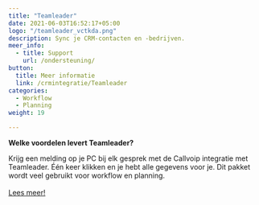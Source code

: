 ```yaml
---
title: "Teamleader"
date: 2021-06-03T16:52:17+05:00
logo: "/teamleader_vctkda.png"
description: Sync je CRM-contacten en -bedrijven.
meer_info:
  - title: Support
    url: /ondersteuning/
button:
  title: Meer informatie
  link: /crmintegratie/Teamleader
categories:
  - Workflow
  - Planning
weight: 19

---
```


**Welke voordelen levert Teamleader?**

Krijg een melding op je PC bij elk gesprek met de Callvoip integratie met Teamleader. Één keer klikken en je hebt alle gegevens voor je. Dit pakket wordt veel gebruikt voor workflow en planning.<br><br><a href="/crmintegratie/Teamleader/" class="button">Lees meer!</a>
